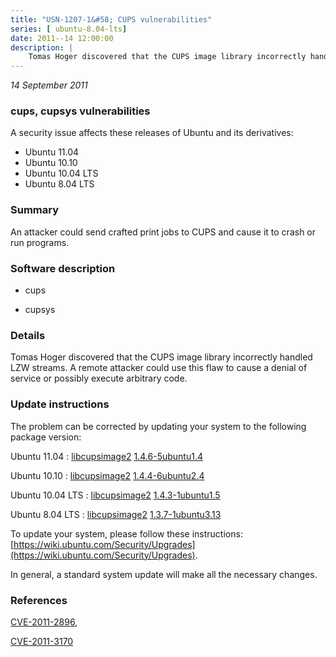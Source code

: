 ```yaml
---
title: "USN-1207-1&#58; CUPS vulnerabilities"
series: [ ubuntu-8.04-lts]
date: 2011--14 12:00:00
description: |
    Tomas Hoger discovered that the CUPS image library incorrectly handled LZW streams. A remote attacker could use this flaw to cause a denial of service or possibly execute arbitrary code. 
--- 
```

 
 

*14 September 2011*

### cups, cupsys vulnerabilities

A security issue affects these releases of Ubuntu and its derivatives:

* Ubuntu 11.04
* Ubuntu 10.10
* Ubuntu 10.04 LTS
* Ubuntu 8.04 LTS

### Summary

An attacker could send crafted print jobs to CUPS and cause it to crash or run programs.

### Software description

* cups 

* cupsys 

### Details

Tomas Hoger discovered that the CUPS image library incorrectly handled LZW streams. A remote attacker could use this flaw to cause a denial of service or possibly execute arbitrary code. 

### Update instructions

The problem can be corrected by updating your system to the following package version:

Ubuntu 11.04
 : [libcupsimage2](https://launchpad.net/ubuntu/+source/cups) <span> [1.4.6-5ubuntu1.4](https://launchpad.net/ubuntu/+source/cups/1.4.6-5ubuntu1.4) </span> 

Ubuntu 10.10
 : [libcupsimage2](https://launchpad.net/ubuntu/+source/cups) <span> [1.4.4-6ubuntu2.4](https://launchpad.net/ubuntu/+source/cups/1.4.4-6ubuntu2.4) </span> 

Ubuntu 10.04 LTS
 : [libcupsimage2](https://launchpad.net/ubuntu/+source/cups) <span> [1.4.3-1ubuntu1.5](https://launchpad.net/ubuntu/+source/cups/1.4.3-1ubuntu1.5) </span> 

Ubuntu 8.04 LTS
 : [libcupsimage2](https://launchpad.net/ubuntu/+source/cupsys) <span> [1.3.7-1ubuntu3.13](https://launchpad.net/ubuntu/+source/cupsys/1.3.7-1ubuntu3.13) </span> 

To update your system, please follow these instructions: [https://wiki.ubuntu.com/Security/Upgrades](https://wiki.ubuntu.com/Security/Upgrades).

In general, a standard system update will make all the necessary changes. 

### References

 
 [CVE-2011-2896](http://people.ubuntu.com/~ubuntu-security/cve/CVE-2011-2896), 

 [CVE-2011-3170](http://people.ubuntu.com/~ubuntu-security/cve/CVE-2011-3170)
 

